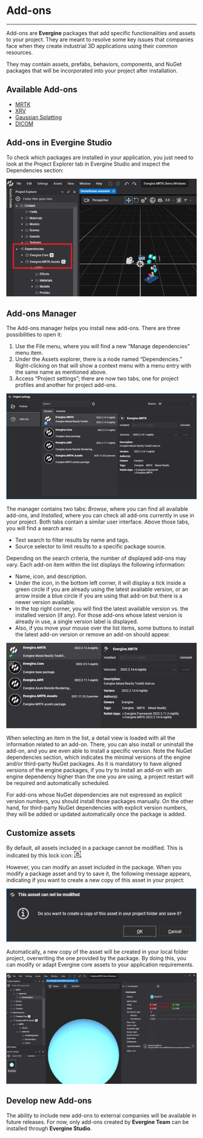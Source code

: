# Add-ons

---
Add-ons are **Evergine** packages that add specific functionalities and assets to your project. They are meant to resolve some key issues that companies face when they create industrial 3D applications using their common resources.

They may contain assets, prefabs, behaviors, components, and NuGet packages that will be incorporated into your project after installation.

## Available Add-ons

* [MRTK](mrtk/index.md)
* [XRV](xrv/index.md)
* [Gaussian Splatting](gaussiansplatting/index.md)
* [DICOM](dicom/index.md)

## Add-ons in Evergine Studio

To check which packages are installed in your application, you just need to look at the Project Explorer tab in Evergine Studio and inspect the Dependencies section:

![packages in evergine studio](Images/mrtk_package.png)

## Add-ons Manager

The Add-ons manager helps you install new add-ons. There are three possibilities to open it:

1. Use the File menu, where you will find a new “Manage dependencies” menu item.
2. Under the Assets explorer, there is a node named “Dependencies.” Right-clicking on that will show a context menu with a menu entry with the same name as mentioned above.
3. Access “Project settings”; there are now two tabs, one for project profiles and another for project add-ons.

![Graphics](images/ui.png)

The manager contains two tabs: _Browse_, where you can find all available add-ons, and _Installed_, where you can check all add-ons currently in use in your project. Both tabs contain a similar user interface. Above those tabs, you will find a search area:

* Text search to filter results by name and tags.
* Source selector to limit results to a specific package source.

Depending on the search criteria, the number of displayed add-ons may vary. Each add-on item within the list displays the following information:

* Name, icon, and description.
* Under the icon, in the bottom left corner, it will display a tick inside a green circle if you are already using the latest available version, or an arrow inside a blue circle if you are using that add-on but there is a newer version available.
* In the top right corner, you will find the latest available version vs. the installed version (if any). For those add-ons whose latest version is already in use, a single version label is displayed.
* Also, if you move your mouse over the list items, some buttons to install the latest add-on version or remove an add-on should appear.

![Graphics](images/packageinfo.png)

When selecting an item in the list, a detail view is loaded with all the information related to an add-on. There, you can also install or uninstall the add-on, and you are even able to install a specific version. Note the NuGet dependencies section, which indicates the minimal versions of the engine and/or third-party NuGet packages. As it is mandatory to have aligned versions of the engine packages, if you try to install an add-on with an engine dependency higher than the one you are using, a project restart will be required and automatically scheduled.

For add-ons whose NuGet dependencies are not expressed as explicit version numbers, you should install those packages manually. On the other hand, for third-party NuGet dependencies with explicit version numbers, they will be added or updated automatically once the package is added.

## Customize assets

By default, all assets included in a package cannot be modified. This is indicated by this lock icon: ![lock icon](Images/locked_icon.png).

However, you can modify an asset included in the package. When you modify a package asset and try to save it, the following message appears, indicating if you want to create a new copy of this asset in your project:

![confirm](Images/package_locked_save.png)

Automatically, a new copy of the asset will be created in your local folder project, overwriting the one provided by the package. By doing this, you can modify or adapt Evergine core assets to your application requirements.

![Asset customization](Images/asset_edit.png)

## Develop new Add-ons

The ability to include new add-ons to external companies will be available in future releases. For now, only add-ons created by **Evergine Team** can be installed through **Evergine Studio**.